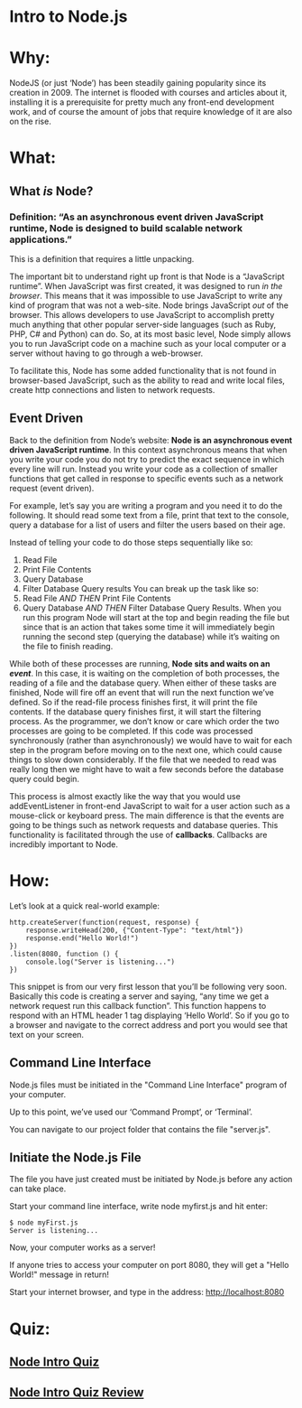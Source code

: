 # Intro to Node.js

# Why:

NodeJS (or just ‘Node’) has been steadily gaining popularity since its creation in 2009. The internet is flooded with courses and articles about it, installing it is a prerequisite for pretty much any front-end development work, and of course the amount of jobs that require knowledge of it are also on the rise.

# What:

## What _is_ Node?

### Definition: “As an asynchronous event driven JavaScript runtime, Node is designed to build scalable network applications.”

This is a definition that requires a little unpacking.

The important bit to understand right up front is that Node is a “JavaScript runtime”. When JavaScript was first created, it was designed to run _in the browser_. This means that it was impossible to use JavaScript to write any kind of program that was not a web-site. Node brings JavaScript _out_ of the browser. This allows developers to use JavaScript to accomplish pretty much anything that other popular server-side languages (such as Ruby, PHP, C# and Python) can do. So, at its most basic level, Node simply allows you to run JavaScript code on a machine such as your local computer or a server without having to go through a web-browser.

To facilitate this, Node has some added functionality that is not found in browser-based JavaScript, such as the ability to read and write local files, create http connections and listen to network requests.

## Event Driven

Back to the definition from Node’s website: **Node is an asynchronous event driven JavaScript runtime**. In this context asynchronous means that when you write your code you do not try to predict the exact sequence in which every line will run. Instead you write your code as a collection of smaller functions that get called in response to specific events such as a network request (event driven).

For example, let’s say you are writing a program and you need it to do the following. It should read some text from a file, print that text to the console, query a database for a list of users and filter the users based on their age.

Instead of telling your code to do those steps sequentially like so:

1.  Read File
2.  Print File Contents
3.  Query Database
4.  Filter Database Query results
    You can break up the task like so:
5.  Read File _AND THEN_ Print File Contents
6.  Query Database _AND THEN_ Filter Database Query Results.
    When you run this program Node will start at the top and begin reading the file but since that is an action that takes some time it will immediately begin running the second step (querying the database) while it’s waiting on the file to finish reading.

While both of these processes are running, **Node sits and waits on an _event_**. In this case, it is waiting on the completion of both processes, the reading of a file and the database query. When either of these tasks are finished, Node will fire off an event that will run the next function we’ve defined. So if the read-file process finishes first, it will print the file contents. If the database query finishes first, it will start the filtering process. As the programmer, we don’t know or care which order the two processes are going to be completed. If this code was processed synchronously (rather than asynchronously) we would have to wait for each step in the program before moving on to the next one, which could cause things to slow down considerably. If the file that we needed to read was really long then we might have to wait a few seconds before the database query could begin.

This process is almost exactly like the way that you would use addEventListener in front-end JavaScript to wait for a user action such as a mouse-click or keyboard press. The main difference is that the events are going to be things such as network requests and database queries. This functionality is facilitated through the use of **callbacks**. Callbacks are incredibly important to Node.

# How:

Let’s look at a quick real-world example:

```
http.createServer(function(request, response) {
    response.writeHead(200, {"Content-Type": "text/html"})
    response.end("Hello World!")
})
.listen(8080, function () {
    console.log("Server is listening...")
})
```

This snippet is from our very first lesson that you’ll be following very soon. Basically this code is creating a server and saying, “any time we get a network request run this callback function”. This function happens to respond with an HTML header 1 tag displaying ‘Hello World’. So if you go to a browser and navigate to the correct address and port you would see that text on your screen.

## Command Line Interface

Node.js files must be initiated in the "Command Line Interface" program of your computer.

Up to this point, we’ve used our ‘Command Prompt’, or ‘Terminal’.

You can navigate to our project folder that contains the file "server.js".

## Initiate the Node.js File

The file you have just created must be initiated by Node.js before any action can take place.

Start your command line interface, write node myfirst.js and hit enter:

```
$ node myFirst.js
Server is listening...
```

Now, your computer works as a server!

If anyone tries to access your computer on port 8080, they will get a "Hello World!" message in return!

Start your internet browser, and type in the address: [http://localhost:8080](http://localhost:8080/)

# Quiz:

## [Node Intro Quiz](https://docs.google.com/forms/d/e/1FAIpQLSdGnQJFqGbVJF-3OldbTckQR6286wHXJ-g52MuZc-1x7iFzYA/viewform?authuser=3)

## [Node Intro Quiz Review](https://vimeo.com/516895587/552e297bc5)
